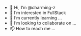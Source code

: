 - 👋 Hi, I’m @charming-z
- 👀 I’m interested in FullStack
- 🌱 I’m currently learning ...
- 💞️ I’m looking to collaborate on ...
- 📫 How to reach me ...

<!---
charming-z/charming-z is a ✨ special ✨ repository because its `README.md` (this file) appears on your GitHub profile.
You can click the Preview link to take a look at your changes.
--->
